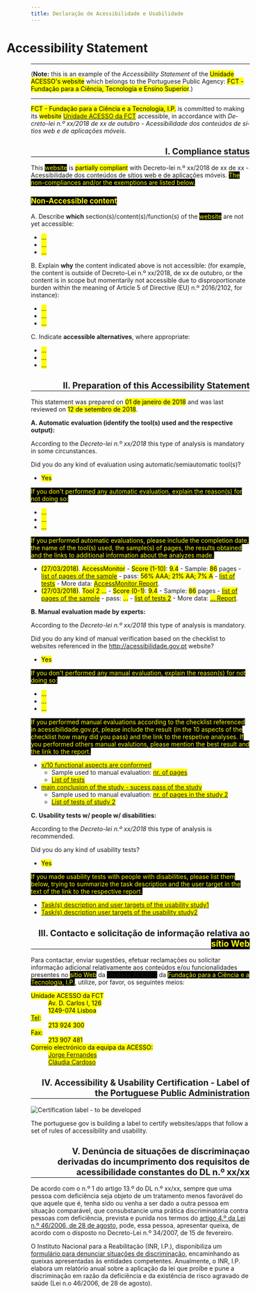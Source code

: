 ```yaml
---
title: Declaração de Acessibilidade e Usabilidade
---
```

<style type="text/css">
  h1 {text-indent:-2em;}
  h2 {text-align:right; font-size:140%; border-bottom:1px solid #000; padding-bottom:0}
  h3 {font-size:120%;}
  .conditional-text {background-color:black; color:yellow}
</style>

# Accessibility Statement 

***
 
(<strong>Note:</strong> this is an example of the <em>Accessibility Statement</em> of the <mark>Unidade ACESSO's website</mark> which belongs to the Portuguese Public Agency: <mark>FCT - Fundação para a Ciência, Tecnologia e Ensino Superior</mark>.)
 
***
 
<mark><span id="statement-owner">FCT - Fundação para a Ciência e a Tecnologia, I.P.</span></mark> is committed to making its <mark><span id="statement-webapp" title="get a)website, or b) mobile application">website</span></mark> <mark><a href="http://www.acessibilidade.gov.pt" id="webapp-url"><span id="webapp-name" title="http://www.acessibilidade.gov.pt">Unidade ACESSO da FCT</span></a></mark> accessible, in accordance with <em lang="pt-PT">Decreto-lei n.º xx/2018 de xx de outubro - Acessibilidade dos conteúdos de sítios web e de aplicações móveis</em>.
 
## I. Compliance status
 
This <span title=" put a) website, or b) mobile application" class="conditional-text">website</span> is <mark><span id="status-compliance" title="get a) fully compliant, b) partially compliant, c) not compliant">partially compliant</span></mark> with Decreto-lei n.º xx/2018 de xx de xx - Acessibilidade dos conteúdos de sítios web e de aplicações móveis. <span class="conditional-text" title="(this sentence appears only when you chose b) or c)">The non-compliances and/or the exemptions are listed below.</span>
 
### <span title="this subsection appears only when you chose b) or c) and needs to display a non-compliance list" class="conditional-text">Non-Accessible content</span>
 
A. Describe <strong>which</strong> section(s)/content(s)/function(s) of the <span title="put a) website, or b) mobile application" class="conditional-text">website</span> are not yet accessible:
 
<ul>
  <li><mark><span id="no-compliant-which-1">...</span></mark></li>
  <li><mark><span id="no-compliant-which-2">...</span></mark></li>
  <li><mark><span id="no-compliant-which-n">...</span></mark></li>
</ul>
 
B. Explain <strong>why</strong> the content indicated above is not accessible: (for example, the content is outside of Decreto-Lei n.º xx/2018, de xx de outubro,  or the content is in scope but momentarily not accessible due to disproportionate burden within the meaning of Article 5 of Directive (EU) n.º 2016/2102, for instance):
 
<ul>
  <li><mark><span id="no-compliant-why-1">...</span></mark></li>
  <li><mark><span id="no-compliant-why-2">...</span></mark></li>
  <li><mark><span id="no-compliant-why-n">...</span></mark></li>
</ul>
 
C. Indicate <strong>accessible alternatives</strong>, where appropriate:
 
<ul>
  <li><mark><span id="no-compliant-alt-1">...</span></mark></li>
  <li><mark><span id="no-compliant-alt-2">...</span></mark></li>
  <li><mark><span id="no-compliant-alt-n">...</span></mark></li>
</ul>
 
## II. Preparation of this Accessibility Statement
 
This statement was prepared on <mark><span id="statement-date-created">01 de janeiro de 2018</span></mark> and was last reviewed on <mark><span id="statement-date-review">12 de setembro de 2018</span></mark>.
 
**A. Automatic evaluation (identify the tool(s) used and the respective output):** 
 
According to the <em lang="pt-PT">Decreto-lei n.º xx/2018</em> this type of analysis is mandatory in some circunstances. 
 
Did you do any kind of evaluation using automatic/semiautomatic tool(s)?
 - <mark><span id="automatic-evaluation" title="get a) Yes, b) No">Yes</span></mark>
 
<span class="conditional-text" title="If NO">If you don't performed any automatic evaluation, explain the reason(s) for not doing so:</span>
 
<ul>
  <li><mark><span id="ae-no-reason1">...</span></mark></li>
  <li><mark><span id="ae-no-reason2">...</span></mark></li>
  <li><mark><span id="ae-no-reasonn">...</span></mark></li>
</ul>
 
<span title="if YES" class="conditional-text">If you performed automatic evaluations, please include the completion date, the name of the tool(s) used, the sample(s) of pages, the results obtained and the links to additional information about the analyzes made.</span>
 
<ul>
  <li><mark>(<span title="Last update" id="aen1_update">27/03/2018</span>)</mark>. <mark><span title="Tool" id="aen1_tool">AccessMonitor</span></mark> - <mark><span title="Scale" id="aen1_scale">Score (1-10)</span></mark>: <mark><span title="Score" id="aen1_score">9.4</span></mark> - Sample: <mark><span title="sample" id="aen1_sample">86</span></mark> pages - <mark><a href="http://www.acessibilidade.gov.pt/accessmonitor/wcag20/?sid=3962" id="aen1_samplelink_uri"><span id="aen1_samplelink">list of pages of the sample</span></a></mark> - pass: <mark><span title="pass" id="aen1_pass">56% AAA; 21% AA; 7% A</span></mark> - <mark><a href="https://docs.google.com/spreadsheets/d/1iTht_2_fznEpa-sc5VPKTLtY5MGMYzq-Ad__YWPXOlA/edit#gid=0" id="aen1_testslist_uri"><span id="aen1_testslist">list of tests</span></a></mark> - More data: <mark><a href="http://www.acessibilidade.gov.pt/accessmonitor/wcag20/?sid=3962" id="aen1_more_uri"><span title="More data" id="aen1_more">AccessMonitor Report</span></a></mark>.</li>
   <li><mark>(<span title="Last update" id="aen2_update">27/03/2018</span>)</mark>. <mark><span title="Tool" id="aen2_tool">Tool 2 ...</span></mark> - <mark><span title="Scale" id="aen2_scale">Score (0-1)</span></mark>: <mark><span title="Score" id="aen2_score">9.4</span></mark> - Sample: <mark><span title="sample" id="aen2_sample">86</span></mark> pages - <mark><a href="http://" id="aen2_samplelink_uri"><span id="aen2_samplelink">list of pages of the sample</span></a></mark> - pass: <mark><span title="pass" id="aen2_pass">...</span></mark> - <mark><a href="https://..." id="aen2_testslist_uri"><span id="aen2_testslist">list of tests 2</span></a></mark> - More data: <mark><a href="http://..." id="aen2_more_uri"><span title="More data" id="aen2_more">... Report</span></a></mark>.</li>  
</ul>
 
**B. Manual evaluation made by experts:**
 
According to the <em lang="pt-PT">Decreto-lei n.º xx/2018</em> this type of analysis is mandatory.
 
Did you do any kind of manual verification based on the checklist to websites referenced in the http://acessibilidade.gov.pt website?
 
 - <mark><span id="manual-evaluation" title="get a) Yes, b) No">Yes</span></mark>
 
<span class="conditional-text" title="If NO">If you don't performed any manual evaluation, explain the reason(s) for not doing so:</span>
 
<ul>
  <li><mark><span id="me-no-reason1">...</span></mark></li>
  <li><mark><span id="me-no-reason2">...</span></mark></li>
  <li><mark><span id="me-no-reasonn">...</span></mark></li>
</ul>
 
<span title="if YES" class="conditional-text">If you performed manual evaluations according to the checklist referenced in acessibilidade.gov.pt, please include the result (in the 10 aspects of the checklist how many did you pass) and the link to the respetive analyses. If you performed others manual evalutions, please mention the best result and the link to the report.</span>
 
<ul>
  <li><mark><a href="https://jorgeponto.github.io/a11y/lista-verificacao.html" id="me01-pass-uri"><span id="me01-pass">x/10 functional aspects are conformed</span></a></mark>
   <ul>
    <li>Sample used to manual evaluation: <mark><a href="http://" id="me01-sample-uri"><span id="me01-sample">nr. of pages</span></a></mark></li>
    <li><mark><a href="http://"><span id="me01-tests">List of tests</span></a></mark></li>
  </ul></li>
  <li><mark><a href="https://" id="me02-pass-uri"><span id="me02-pass">main conclusion of the study - sucess pass of the study</span></a></mark>
<ul>
    <li>Sample used to manual evaluation: <mark><a href="http://" id="me02-sample-uri"><span id="me02-sample">nr. of pages in the study 2</span></a></mark></li>
    <li><mark><a href="http://"><span id="me02-tests">List of tests of study 2</span></a></mark></li>
  </ul></li>
</ul>
  
**C. Usability tests w/ people w/ disabilities:**
 
According to the <em lang="pt-PT">Decreto-lei n.º xx/2018</em> this type of analysis is recommended. 
 
Did you do any kind of usability tests?
 - <mark><span id="usability-evaluation" title="get a) Yes, b) No">Yes</span></mark>
 
<span title="if YES" class="conditional-text">If you made usability tests with people with disabilities, please list them below, trying to summarize the task description and the user target in the text of the link to the respective report.</span>
 
<ul>
  <li><mark><a href="" title="link to study report" id="ue01-uri"><span id="ue01">Task(s) description and user targets of the usability study1</span></a></mark></li>
   <li><mark><a href="" title="link to study report" id="ue02-uri"><span id="ue02">Task(s) description user targets of the usability study2</span></a></mark></li>
</ul>
 
## III. Contacto e solicitação de informação relativa ao <span title=" put a) website, or b) mobile application" class="conditional-text">sítio Web</span>
 
Para contactar, enviar sugestões, efetuar reclamações ou solicitar informação adicional relativamente aos conteúdos e/ou funcionalidades presentes no <span title=" put a) website, or b) mobile application" class="conditional-text">sítio Web</span> da <span class="conditional-text"><a href="http://www.acessibilidade.gov.pt">Unidade ACESSO</a></span> da <span class="conditional-text">Fundação para a Ciência e a Tecnologia, I.P.</span>, utilize, por favor, os seguintes meios:
 
<dl id="contact-info">
  <dt><mark>Unidade ACESSO da FCT</mark></dt>
  <dd><mark>Av. D. Carlos I, 126<br>1249-074 Lisboa</mark></dd>
  <dt><mark><abbr title="telefone">Tel</abbr>:</mark></dt>
  <dd><mark>213 924 300</mark></dd>
  <dt><mark>Fax:</mark></dt>
  <dd><mark>213 907 481</mark></dd>
  <dt><mark>Correio electrónico da equipa da ACESSO:</mark></dt>
  <dd><mark><a href="mailto:jorge.fernandes@fct.pt" title="jorge.fernandes@fct.pt">Jorge Fernandes</a></mark></dd>
  <dd><mark><a href="mailto:claudia.cardoso@fct.pt" title="claudia.cardoso@fct.pt">Cláudia Cardoso</a></mark></dd>
</dl>
 
## IV. Accessibility & Usability Certification - Label of the Portuguese Public Administration
 
![Certification label - to be developed](http://www.acessibilidade.gov.pt/image/acess.gif)
 
The portuguese gov is building a label to certify websites/apps that follow a set of rules of accessibility and usability.
 
## V. Denúncia de situações de discriminaçao derivadas do incumprimento dos requisitos de acessibilidade constantes do DL n.º xx/xx
 
De acordo com o n.º 1 do artigo 13.º do DL n.º xx/xx, sempre que uma pessoa com deficiência seja objeto de um tratamento menos favorável do que aquele que é, tenha sido ou venha a ser dado a outra pessoa em situação comparável, que consubstancie uma prática discriminatória contra pessoas com deficiência, prevista e punida nos termos do [artigo 4.º da Lei n.º 46/2006, de 28 de agosto,](http://data.dre.pt/eli/lei/46/2006/08/28/p/dre/pt/html) pode, essa pessoa, apresentar queixa, de acordo com o disposto no Decreto-Lei n.º 34/2007, de 15 de fevereiro.
 
O Instituto Nacional para a Reabilitação (INR, I.P.), disponibiliza um [formulário para denunciar situações de discriminação](http://www.inr.pt/uploads/Formulario_queixa.rtf.rtf), encaminhando as queixas apresentadas às entidades competentes. Anualmente, o INR, I.P. elabora um relatório anual sobre a aplicação da lei que proíbe e pune a discriminação em razão da deficiência e da existência de risco agravado de saúde (Lei n.o 46/2006, de 28 de agosto). 
